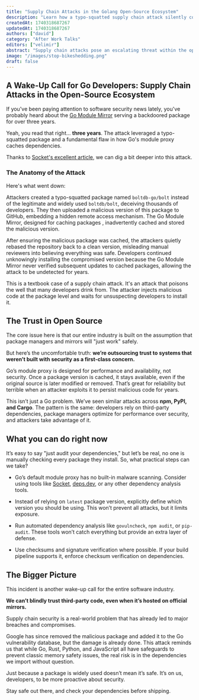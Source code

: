 ```yaml
---
title: "Supply Chain Attacks in the Golang Open-Source Ecosystem"
description: "Learn how a typo-squatted supply chain attack silently compromised Golang packages for years, and discover essential tips to secure your open-source dependencies."
createdAt: 1740318687267
updatedAt: 1740318687267
authors: ["david"]
category: "After Work Talks"
editors: ["velimir"]
abstract: "Supply chain attacks pose an escalating threat within the open-source software ecosystem, as illustrated vividly by the recent compromise of the Golang module proxy. For over three years, attackers exploited a typo-squatted Golang package—boltdb-go/bolt—to infiltrate countless development projects undetected. Leveraging weaknesses in Go's module mirror caching mechanisms, malicious actors embedded harmful code, rebased repositories to conceal their tracks, and persisted invisibly in widely-used software stacks. This incident underscores critical vulnerabilities stemming from developers' implicit trust in package managers and official mirrors optimized primarily for speed and reliability rather than security. The attack not only exposed severe shortcomings in dependency management but also serves as a stark reminder that widely-used packages are not inherently secure. This article delves into the anatomy of the Golang supply chain attack, exploring how attackers executed their strategy, why it went unnoticed for so long, and what systemic weaknesses made this compromise possible. Additionally, it outlines actionable steps developers can take immediately—such as leveraging dependency auditing tools, enforcing strict version control, and adopting checksum verification—to significantly reduce exposure to similar threats. Ultimately, addressing the rising threat of supply chain attacks requires a collective shift towards proactive security practices across the software development lifecycle, reaffirming that security vigilance remains paramount in an open-source-dependent industry."
image: "/images/stop-bikeshedding.png"
draft: false
---
```


## A Wake-Up Call for Go Developers: Supply Chain Attacks in the Open-Source Ecosystem

If you've been paying attention to software security news lately, you've probably heard about the [Go Module Mirror](https://proxy.golang.org/) serving a backdoored package for over three years. 

Yeah, you read that right... **three years**. The attack leveraged a typo-squatted package and a fundamental flaw in how Go's module proxy caches dependencies. 

Thanks to [Socket's excellent article](https://socket.dev/blog/malicious-package-exploits-go-module-proxy-caching-for-persistence), we can dig a bit deeper into this attack.

### The Anatomy of the Attack

Here's what went down:

Attackers created a typo-squatted package named `boltdb-go/bolt` instead of the legitimate and widely used `boltdb/bolt`, deceiving thousands of developers. They then uploaded a malicious version of this package to GitHub, embedding a hidden remote access mechanism. The Go Module Mirror, designed for caching packages , inadvertently cached and stored the malicious version.

After ensuring the malicious package was cached, the attackers quietly rebased the repository back to a clean version, misleading manual reviewers into believing everything was safe. Developers continued unknowingly installing the compromised version because the Go Module Mirror never verified subsequent updates to cached packages, allowing the attack to be undetected for years.

This is a textbook case of a supply chain attack. It's an attack that poisons the well that many developers drink from. The attacker injects malicious code at the package level and waits for unsuspecting developers to install it.

## The Trust in Open Source

The core issue here is that our entire industry is built on the assumption that package managers and mirrors will "just work" safely. 

But here’s the uncomfortable truth: **we’re outsourcing trust to systems that weren’t built with security as a first-class concern.**

Go’s module proxy is designed for performance and availability, not security. Once a package version is cached, it stays available, even if the original source is later modified or removed. That’s great for reliability but terrible when an attacker exploits it to persist malicious code for years.

This isn’t just a Go problem. We’ve seen similar attacks across **npm, PyPI, and Cargo**. The pattern is the same: developers rely on third-party dependencies, package managers optimize for performance over security, and attackers take advantage of it.

## What you can do right now

It’s easy to say "just audit your dependencies," but let’s be real, no one is manually checking every package they install. So, what practical steps can we take?

- Go’s default module proxy has no built-in malware scanning. Consider using tools like [Socket](https://socket.dev/), [deps.dev](https://deps.dev/), or any other dependency analysis tools.

- Instead of relying on `latest` package version, explicitly define which version you should be using. This won’t prevent all attacks, but it limits exposure.

- Run automated dependency analysis like `govulncheck`, `npm audit`, or `pip-audit`. These tools won’t catch everything but provide an extra layer of defense.

- Use checksums and signature verification where possible. If your build pipeline supports it, enforce checksum verification on dependencies.

## The Bigger Picture

This incident is another wake-up call for the entire software industry. 

**We can’t blindly trust third-party code, even when it’s hosted on official mirrors.** 

Supply chain security is a real-world problem that has already led to major breaches and compromises.

Google has since removed the malicious package and added it to the Go vulnerability database, but the damage is already done. This attack reminds us that while Go, Rust, Python, and JavaScript all have safeguards to prevent classic memory safety issues, the real risk is in the dependencies we import without question.

Just because a package is widely used doesn’t mean it’s safe. It’s on us, developers, to be more proactive about security.

Stay safe out there, and check your dependencies before shipping.


